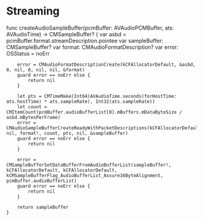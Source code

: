 # Streaming

func createAudioSampleBuffer(pcmBuffer: AVAudioPCMBuffer, ats: AVAudioTime) -> CMSampleBuffer? {
        var asbd = pcmBuffer.format.streamDescription.pointee
        var sampleBuffer: CMSampleBuffer?
        var format: CMAudioFormatDescription?
        var error: OSStatus = noErr

        error = CMAudioFormatDescriptionCreate(kCFAllocatorDefault, &asbd, 0, nil, 0, nil, nil, &format)
        guard error == noErr else {
            return nil
        }

        let pts = CMTimeMake(Int64(AVAudioTime.seconds(forHostTime: ats.hostTime) * ats.sampleRate), Int32(ats.sampleRate))
        let count = CMItemCount(pcmBuffer.audioBufferList[0].mBuffers.mDataByteSize / asbd.mBytesPerFrame)
        error = CMAudioSampleBufferCreateReadyWithPacketDescriptions(kCFAllocatorDefault, nil, format!, count, pts, nil, &sampleBuffer)
        guard error == noErr else {
            return nil
        }

        error = CMSampleBufferSetDataBufferFromAudioBufferList(sampleBuffer!, kCFAllocatorDefault, kCFAllocatorDefault, kCMSampleBufferFlag_AudioBufferList_Assure16ByteAlignment, pcmBuffer.audioBufferList)
        guard error == noErr else {
            return nil
        }

        return sampleBuffer
    }
